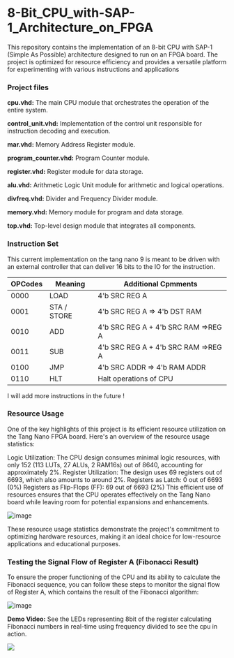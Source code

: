 # 8-Bit_CPU_with-SAP-1_Architecture_on_FPGA

This repository contains the implementation of an 8-bit CPU with SAP-1 (Simple As Possible) architecture designed to run on an FPGA board. The project is optimized for resource efficiency and provides a versatile platform for experimenting with various instructions and applications
### Project files

**cpu.vhd:** The main CPU module that orchestrates the operation of the entire system.

**control_unit.vhd:** Implementation of the control unit responsible for instruction decoding and execution.

**mar.vhd:** Memory Address Register module.

**program_counter.vhd:** Program Counter module.

**register.vhd:** Register module for data storage.

**alu.vhd:** Arithmetic Logic Unit module for arithmetic and logical operations.

**divfreq.vhd:** Divider and Frequency Divider module.

**memory.vhd:** Memory module for program and data storage.

**top.vhd:** Top-level design module that integrates all components.


### Instruction Set ###

This current implementation on the tang nano 9 is meant to be driven with an external controller that can deliver 16 bits to the IO for the instruction.

|   OPCodes  | Meaning | Additional Cpmments |
|------------|---------|--------------------|
|   0000  | LOAD    |  4'b SRC REG A      |
|   0001  | STA / STORE  |  4'b SRC REG A => 4'b DST RAM    |
|   0010  | ADD  | 4'b SRC REG A + 4'b SRC RAM =>REG A   |
|   0011  | SUB     | 4'b SRC REG A + 4'b SRC RAM =>REG A  |
|   0100  | JMP     | 4'b SRC ADDR => 4'b RAM ADDR|
|   0110  | HLT   | Halt operations of CPU|



I will add more instructions in the future !

### Resource Usage
One of the key highlights of this project is its efficient resource utilization on the Tang Nano FPGA board. Here's an overview of the resource usage statistics:

Logic Utilization: The CPU design consumes minimal logic resources, with only 152 (113 LUTs, 27 ALUs, 2 RAM16s) out of 8640, accounting for approximately 2%.
Register Utilization: The design uses 69 registers out of 6693, which also amounts to around 2%.
Registers as Latch: 0 out of 6693 (0%)
Registers as Flip-Flops (FF): 69 out of 6693 (2%)
This efficient use of resources ensures that the CPU operates effectively on the Tang Nano board while leaving room for potential expansions and enhancements.

![image](https://github.com/Saad-emb/8-Bit_CPU_with-SAP-1_Architecture_on_FPGA/assets/123195068/ddc29422-3bc5-4838-aada-babda9425621)


These resource usage statistics demonstrate the project's commitment to optimizing hardware resources, making it an ideal choice for low-resource applications and educational purposes.

### Testing the Signal Flow of Register A (Fibonacci Result)

To ensure the proper functioning of the CPU and its ability to calculate the Fibonacci sequence, you can follow these steps to monitor the signal flow of Register A, which contains the result of the Fibonacci algorithm:

![image](https://github.com/Saad-emb/8-Bit_CPU_with-SAP-1_Architecture_on_FPGA/assets/123195068/6a39b690-f3e7-415a-8711-606eb1fb266e)

**Demo Video:** See the LEDs representing 8bit of the register  calculating Fibonacci numbers in real-time using frequency divided to see the cpu in action.

![](https://github.com/Saad-emb/-8-Bit_CPU_with-SAP-1_Architecture_on_FPGA/blob/main/image/test.gif)
